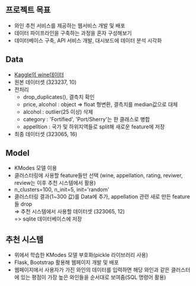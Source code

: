 ## 프로젝트 목표
+ 와인 추천 서비스를 제공하는 웹서비스 개발 및 배포
+ 데이터 파이프라인을 구축하는 과정을 혼자 구성해보기
+ 데이터베이스 구축, API 서비스 개발, 대시보드에 데이터 분석 시각화



## Data
+ [Kaggle의 wine데이터](https://www.kaggle.com/datasets/samuelmcguire/wine-reviews-data)
+ 원본 데이터셋 (323237, 10)
+ 전처리
  + drop_duplicates(), 결측치 확인
  + price, alcohol : object => float 형변환, 결측치를 median값으로 대체
  + alcohol : outlier(25 이상) 삭제
  + category : 'Fortified', 'Port/Sherry'는 한 클래스로 병합
  + appelltion : 국가 및 하위지역들로 split해 새로운 feature에 저장
+ 최종 데이터셋 (323065, 16)



## Model
+ KModes 모델 이용
+ 클러스터링에 사용할 feature들만 선택 (wine, appellation, rating, reviwer, review는 이후 추천 시스템에서 활용)
+ n_clusters=100, n_init=5, init='random'
+ 클러스터링 결과(1~300 값)를 Data에 추가, appellation 관련 새로 만든 feature들 drop  
  => 추천 시스템에서 사용할 데이터셋 (323065, 12)  
  => sqlite 데이터베이스에 저장



## 추천 시스템
+ 위에서 학습한 KModes 모델 부호화(pickle 라이브러리 사용)
+ Flask, Bootstrap 활용해 웹페이지 개발 및 배포
+ 웹페이지에서 사용자가 가진 와인의 데이터를 입력하면 해당 와인과 같은 클러스터에 있는 평점이 가장 높은 와인들을 순서대로 보여줌(SQL 명령어 활용)
